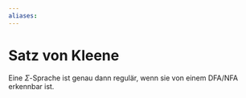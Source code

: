 ```yaml
---
aliases: 
---
```

# Satz von Kleene
Eine $\Sigma$-Sprache ist genau dann regulär, wenn sie von einem DFA/NFA erkennbar ist.
